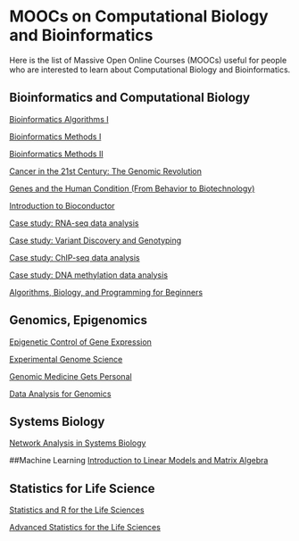 # MOOCs on Computational Biology and Bioinformatics

Here is the list of Massive Open Online Courses (MOOCs) useful for people who are interested to learn about Computational Biology and Bioinformatics.

## Bioinformatics and Computational Biology

[Bioinformatics Algorithms I](https://www.coursera.org/course/bioinformatics)

[Bioinformatics Methods I](https://www.coursera.org/course/bioinfomethods1)

[Bioinformatics Methods II](https://www.coursera.org/course/bioinfomethods2)


[Cancer in the 21st Century: The Genomic Revolution](https://www.futurelearn.com/courses/cancer-and-the-genomic-revolution)

[Genes and the Human Condition (From Behavior to Biotechnology)](https://www.coursera.org/course/genes)

[Introduction to Bioconductor](https://www.edx.org/course/introduction-bioconductor-harvardx-ph525-4x)

[Case study: RNA-seq data analysis](https://www.edx.org/course/case-study-rna-seq-data-analysis-harvardx-ph525-5x)

[Case study: Variant Discovery and Genotyping](https://www.edx.org/course/case-study-variant-discovery-genotyping-harvardx-ph525-6x)

[Case study: ChIP-seq data analysis](https://www.edx.org/course/case-study-chip-seq-data-analysis-harvardx-ph525-7x)

[Case study: DNA methylation data analysis](https://www.edx.org/course/case-study-dna-methylation-data-analysis-harvardx-ph525-8x)

[Algorithms, Biology, and Programming for Beginners](https://www.coursera.org/course/algobioprogramming)


## Genomics, Epigenomics
[Epigenetic Control of Gene Expression](https://www.coursera.org/course/epigenetics)

[Experimental Genome Science](https://www.coursera.org/course/genomescience)

[Genomic Medicine Gets Personal](https://www.edx.org/course/georgetownx/georgetownx-medx202-01-genomic-medicine-837)

[Data Analysis for Genomics](https://www.edx.org/course/harvardx/harvardx-ph525x-data-analysis-genomics-1401)

## Systems Biology
[Network Analysis in Systems Biology](https://www.coursera.org/course/netsysbio)

##Machine Learning
[Introduction to Linear Models and Matrix Algebra](https://www.edx.org/course/introduction-linear-models-matrix-harvardx-ph525-2x)

## Statistics for Life Science
[Statistics and R for the Life Sciences](https://www.edx.org/course/statistics-r-life-sciences-harvardx-ph525-1x)

[Advanced Statistics for the Life Sciences](https://www.edx.org/course/advanced-statistics-life-sciences-harvardx-ph525-3x)




